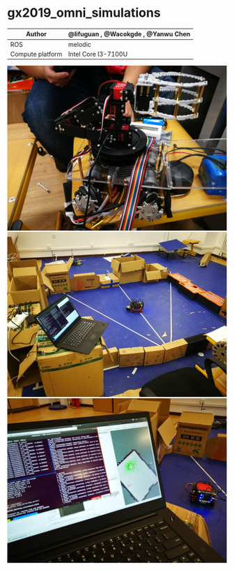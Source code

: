 <!--
 * @Author: your name
 * @Date: 2019-11-05 21:41:24
 * @LastEditTime: 2019-11-05 21:47:12
 * @LastEditors: Please set LastEditors
 * @Description: In User Settings Edit
 * @FilePath: /gx2019_omni_simulations/README.md
 -->
# gx2019_omni_simulations

|Author|@lifuguan , @Wacokgde , @Yanwu Chen|
|---|---
|ROS|melodic
|Compute platform| Intel Core I3-7100U|date 2019.11.3

![Our car.](img/car.jpg)
![Our car.](img/car2.jpg)
![Our car.](img/car3.jpg)

